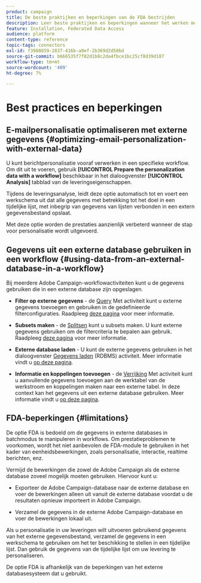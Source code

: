 ```yaml
---
product: campaign
title: De beste praktijken en beperkingen van de FDA bestrijden
description: Leer beste praktijken en beperkingen wanneer het werken met een externe gegevensbestand (FDA)
feature: Installation, Federated Data Access
audience: platform
content-type: reference
topic-tags: connectors
exl-id: f3980859-2837-416b-a0ef-2b369d2d50bd
source-git-commit: b666535f7f82d1b8c2da4fbce1bc25cf8d39d187
workflow-type: tm+mt
source-wordcount: '409'
ht-degree: 7%

---
```


# Best practices en beperkingen



## E-mailpersonalisatie optimaliseren met externe gegevens {#optimizing-email-personalization-with-external-data}

U kunt berichtpersonalisatie vooraf verwerken in een specifieke workflow. Om dit uit te voeren, gebruik **[!UICONTROL Prepare the personalization data with a workflow]** beschikbaar in het dialoogvenster **[!UICONTROL Analysis]** tabblad van de leveringseigenschappen.

Tijdens de leveringsanalyse, leidt deze optie automatisch tot en voert een werkschema uit dat alle gegevens met betrekking tot het doel in een tijdelijke lijst, met inbegrip van gegevens van lijsten verbonden in een extern gegevensbestand opslaat.

Met deze optie worden de prestaties aanzienlijk verbeterd wanneer de stap voor personalisatie wordt uitgevoerd.

## Gegevens uit een externe database gebruiken in een workflow {#using-data-from-an-external-database-in-a-workflow}

Bij meerdere Adobe Campaign-workflowactiviteiten kunt u de gegevens gebruiken die in een externe database zijn opgeslagen.

* **Filter op externe gegevens** - de [Query](../../workflow/using/targeting-data.md#selecting-data) Met activiteit kunt u externe gegevens toevoegen en gebruiken in de gedefinieerde filterconfiguraties. Raadpleeg [deze pagina](../../workflow/using/targeting-data.md#selecting-data) voor meer informatie.

* **Subsets maken** - de [Splitsen](../../workflow/using/split.md) kunt u subsets maken. U kunt externe gegevens gebruiken om de filtercriteria te bepalen aan gebruik. Raadpleeg [deze pagina](../../workflow/using/split.md) voor meer informatie.

* **Externe database laden** - U kunt de externe gegevens gebruiken in het dialoogvenster [Gegevens laden](../../workflow/using/data-loading-rdbms.md) (RDBMS) activiteit. Meer informatie vindt u [op deze pagina](../../workflow/using/data-loading-rdbms.md).

* **Informatie en koppelingen toevoegen** - de [Verrijking](../../workflow/using/enrichment.md) Met activiteit kunt u aanvullende gegevens toevoegen aan de werktabel van de werkstroom en koppelingen maken naar een externe tabel. In deze context kan het gegevens uit een externe database gebruiken. Meer informatie vindt u [op deze pagina](../../workflow/using/enrichment.md).

## FDA-beperkingen {#limitations}

De optie FDA is bedoeld om de gegevens in externe databases in batchmodus te manipuleren in workflows. Om prestatieproblemen te voorkomen, wordt het niet aanbevolen de FDA-module te gebruiken in het kader van eenheidsbewerkingen, zoals personalisatie, interactie, realtime berichten, enz.

Vermijd de bewerkingen die zowel de Adobe Campaign als de externe database zoveel mogelijk moeten gebruiken. Hiervoor kunt u:

* Exporteer de Adobe Campaign-database naar de externe database en voer de bewerkingen alleen uit vanuit de externe database voordat u de resultaten opnieuw importeert in Adobe Campaign.

* Verzamel de gegevens in de externe Adobe Campaign-database en voer de bewerkingen lokaal uit.

Als u personalisatie in uw leveringen wilt uitvoeren gebruikend gegevens van het externe gegevensbestand, verzamel de gegevens in een werkschema te gebruiken om het ter beschikking te stellen in een tijdelijke lijst. Dan gebruik de gegevens van de tijdelijke lijst om uw levering te personaliseren.

De optie FDA is afhankelijk van de beperkingen van het externe databasesysteem dat u gebruikt.
